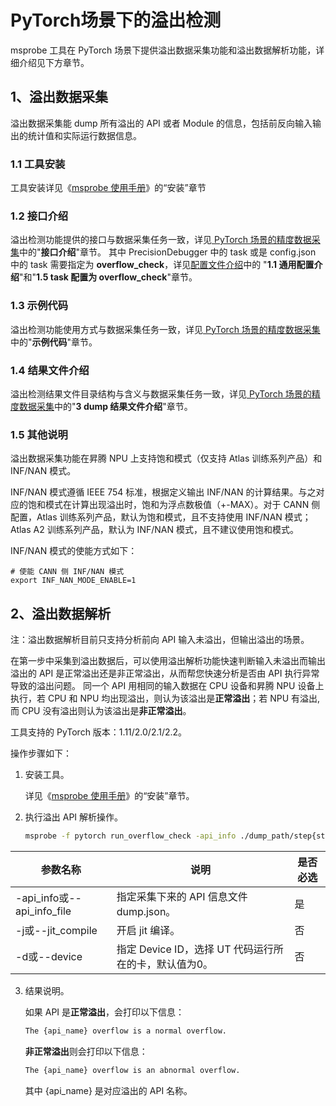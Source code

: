 # **PyTorch场景下的溢出检测**

msprobe 工具在 PyTorch 场景下提供溢出数据采集功能和溢出数据解析功能，详细介绍见下方章节。

## 1、溢出数据采集

溢出数据采集能 dump 所有溢出的 API 或者 Module 的信息，包括前反向输入输出的统计值和实际运行数据信息。

### 1.1 工具安装

工具安装详见《[msprobe 使用手册](../README.md)》的“安装”章节

### 1.2 接口介绍

溢出检测功能提供的接口与数据采集任务一致，详见[ PyTorch 场景的精度数据采集](./05.data_dump_PyTorch.md)中的"**接口介绍**"章节。
其中 PrecisionDebugger 中的 task 或是 config.json 中的 task 需要指定为 **overflow_check**，详见[配置文件介绍](./02.config_introduction.md)中的
"**1.1 通用配置介绍**"和"**1.5 task 配置为 overflow_check**"章节。

### 1.3 示例代码

溢出检测功能使用方式与数据采集任务一致，详见[ PyTorch 场景的精度数据采集](./05.data_dump_PyTorch.md)中的"**示例代码**"章节。

### 1.4 结果文件介绍

溢出检测结果文件目录结构与含义与数据采集任务一致，详见[ PyTorch 场景的精度数据采集](./05.data_dump_PyTorch.md)中的"**3 dump 结果文件介绍**"章节。

### 1.5 其他说明

溢出数据采集功能在昇腾 NPU 上支持饱和模式（仅支持 Atlas 训练系列产品）和 INF/NAN 模式。

INF/NAN 模式遵循 IEEE 754 标准，根据定义输出 INF/NAN 的计算结果。与之对应的饱和模式在计算出现溢出时，饱和为浮点数极值（+-MAX）。对于 CANN 侧配置，Atlas 训练系列产品，默认为饱和模式，且不支持使用 INF/NAN 模式；Atlas A2 训练系列产品，默认为 INF/NAN 模式，且不建议使用饱和模式。

INF/NAN 模式的使能方式如下：

```Shell
# 使能 CANN 侧 INF/NAN 模式
export INF_NAN_MODE_ENABLE=1
```

## 2、溢出数据解析

注：溢出数据解析目前只支持分析前向 API 输入未溢出，但输出溢出的场景。

在第一步中采集到溢出数据后，可以使用溢出解析功能快速判断输入未溢出而输出溢出的 API 是正常溢出还是非正常溢出，从而帮您快速分析是否由 API 执行异常导致的溢出问题。
同一个 API 用相同的输入数据在 CPU 设备和昇腾 NPU 设备上执行，若 CPU 和 NPU 均出现溢出，则认为该溢出是**正常溢出**；若 NPU 有溢出, 而 CPU 没有溢出则认为该溢出是**非正常溢出**。

工具支持的 PyTorch 版本：1.11/2.0/2.1/2.2。

操作步骤如下：

1. 安装工具。

   详见《[msprobe 使用手册](../README.md)》的“安装”章节。

2. 执行溢出 API 解析操作。

   ```bash
   msprobe -f pytorch run_overflow_check -api_info ./dump_path/step{step_number}/rank{rank_number}/dump.json
   ```
   
| 参数名称                   | 说明                                 | 是否必选 |
| -------------------------- |------------------------------------| -------- |
| -api_info或--api_info_file | 指定采集下来的 API 信息文件 dump.json。        | 是       |
| -j或--jit_compile          | 开启 jit 编译。                         | 否       |
| -d或--device               | 指定 Device ID，选择 UT 代码运行所在的卡，默认值为0。 | 否       |

3. 结果说明。

   如果 API 是**正常溢出**，会打印以下信息：

    ```bash
   The {api_name} overflow is a normal overflow.
   ```

    **非正常溢出**则会打印以下信息：

    ```bash
   The {api_name} overflow is an abnormal overflow.
   ```

   其中 {api_name} 是对应溢出的 API 名称。
